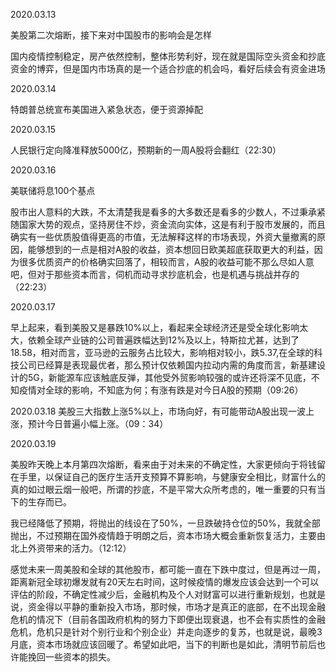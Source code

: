 2020.03.13

美股第二次熔断，接下来对中国股市的影响会是怎样

国内疫情控制稳定，房产依然控制，整体形势利好，现在就是国际空头资金和抄底资金的博弈，但是国内市场真的是一个适合抄底的机会吗，看好后续会有资金进场

2020.03.14

特朗普总统宣布美国进入紧急状态，便于资源掉配

2020.03.15

人民银行定向降准释放5000亿，预期新的一周A股将会翻红（22:30）

2020.03.16

美联储将息100个基点

股市出人意料的大跌，不太清楚我是看多的大多数还是看多的少数人，不过秉承紧随国家大势的观点，坚持房住不炒，资金流向实体，这是有利于股市发展的，而且确实有一些优质股值得更高的市值，无法解释这样的市场表现，外资大量撤离的原因，能够想到的一点是相对A股的收益，资本想回日欧美超底获取更大的利益，因为很多优质资产的价格确实回落了，相较而言，A股的收益可能不那么尽如人意吧，但对于那些资本而言，伺机而动寻求抄底机会，也是机遇与挑战并存的（22:23）

2020.03.17

早上起来，看到美股又是暴跌10%以上，看起来全球经济还是受全球化影响太大，依赖全球产业链的公司普遍跌幅达到12%及以上，特斯拉尤甚，达到了18.58，相对而言，亚马逊的云服务占比较大，影响相对较小，跌5.37,在全球的科技公司已经算是表现最优者，那么预计仅依赖国内拉动内需的角度而言，新基建设计的5G，新能源车应该触底反弹，其他受外贸影响较强的或许还将深不见底，不知疫情对全球的影响，不知底为何；有涨有跌是对今日A股的预期（09:26）

2020.03.18
美股三大指数上涨5%以上，市场向好，有可能带动A股出现一波上涨，预计今日普遍小幅上涨。（09：34）



2020.03.19

美股昨天晚上本月第四次熔断，看来由于对未来的不确定性，大家更倾向于将钱留在手里，以保证自己的医疗生活开支预算不算影响，与健康安全相比，财富什么的真的如过眼云烟一般吧，所谓的抄底，不是平常大众所考虑的，唯一重要的只有当下的生存而已。

我已经降低了预期，将抛出的线设在了50%，一旦跌破持仓位的50%，我就全部抛出，不过预期在国外疫情趋于明朗之后，资本市场大概会重新恢复活力，主要由北上外资带来的活力。（12:12）



感觉未来一周美股和全球的其他股市，都可能一直在下跌中度过，但是再过一周，距离新冠全球初爆发就有20天左右时间，这时候疫情的爆发应该会达到一个可以评估的阶段，不确定性减少后，金融机构及个人对财富可以进行重新规划，也就是说，资金得以平静的重新投入市场，那时候，市场才是真正的底部，在不出现金融危机的情况下（目前各国政府机构的努力下即便出现衰退，也不会有实质性的金融危机，危机只是针对个别行业和个别企业）并走向逐步的复苏，也就是说，最晚3月底，资本市场就应该回暖了。希望如此吧，当下的判断也是如此，清明节前后也许能挽回一些资本的损失。